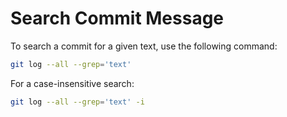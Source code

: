 # Search Commit Message

To search a commit for a given text, use the following command:

```bash
git log --all --grep='text'
```

For a case-insensitive search:

```bash
git log --all --grep='text' -i
```

